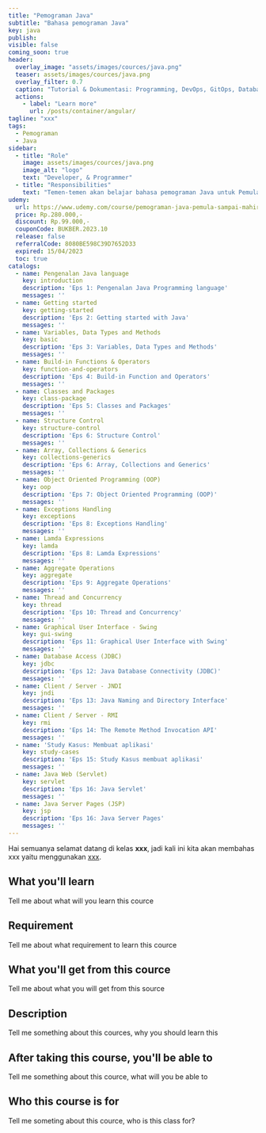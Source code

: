 ```yaml
---
title: "Pemograman Java"
subtitle: "Bahasa pemograman Java"
key: java
publish: 
visible: false
coming_soon: true
header:
  overlay_image: "assets/images/cources/java.png"
  teaser: assets/images/cources/java.png
  overlay_filter: 0.7
  caption: "Tutorial & Dokumentasi: Programming, DevOps, GitOps, Database, & Servers"
  actions:
    - label: "Learn more"
      url: /posts/container/angular/
tagline: "xxx"
tags:
  - Pemograman
  - Java
sidebar:
  - title: "Role"
    image: assets/images/cources/java.png
    image_alt: "logo"
    text: "Developer, & Programmer"
  - title: "Responsibilities"
    text: "Temen-temen akan belajar bahasa pemograman Java untuk Pemula sampai Mahir diantaranya, Basic Java, Konsep & Impl OOP, JDBC, Multithreads, Client/Server, Java Desktop, Java Web, etc"
udemy: 
  url: https://www.udemy.com/course/pemograman-java-pemula-sampai-mahir/
  price: Rp.280.000,-
  discount: Rp.99.000,-
  couponCode: BUKBER.2023.10
  release: false
  referralCode: 8080BE598C39D7652D33
  expired: 15/04/2023 
  toc: true
catalogs:
  - name: Pengenalan Java language
    key: introduction
    description: 'Eps 1: Pengenalan Java Programming language'
    messages: ''
  - name: Getting started
    key: getting-started
    description: 'Eps 2: Getting started with Java'
    messages: ''
  - name: Variables, Data Types and Methods
    key: basic
    description: 'Eps 3: Variables, Data Types and Methods'
    messages: ''
  - name: Build-in Functions & Operators
    key: function-and-operators
    description: 'Eps 4: Build-in Function and Operators'
    messages: ''
  - name: Classes and Packages
    key: class-package
    description: 'Eps 5: Classes and Packages'
    messages: ''
  - name: Structure Control
    key: structure-control
    description: 'Eps 6: Structure Control'
    messages: ''
  - name: Array, Collections & Generics
    key: collections-generics
    description: 'Eps 6: Array, Collections and Generics'
    messages: ''
  - name: Object Oriented Programming (OOP)
    key: oop
    description: 'Eps 7: Object Oriented Programming (OOP)'
    messages: ''
  - name: Exceptions Handling
    key: exceptions
    description: 'Eps 8: Exceptions Handling'
    messages: ''
  - name: Lamda Expressions
    key: lamda
    description: 'Eps 8: Lamda Expressions'
    messages: ''
  - name: Aggregate Operations
    key: aggregate
    description: 'Eps 9: Aggregate Operations'
    messages: ''
  - name: Thread and Concurrency
    key: thread
    description: 'Eps 10: Thread and Concurrency'
    messages: ''
  - name: Graphical User Interface - Swing
    key: gui-swing
    description: 'Eps 11: Graphical User Interface with Swing'
    messages: ''
  - name: Database Access (JDBC)
    key: jdbc
    description: 'Eps 12: Java Database Connectivity (JDBC)'
    messages: ''
  - name: Client / Server - JNDI
    key: jndi
    description: 'Eps 13: Java Naming and Directory Interface'
    messages: ''
  - name: Client / Server - RMI
    key: rmi
    description: 'Eps 14: The Remote Method Invocation API'
    messages: ''
  - name: 'Study Kasus: Membuat aplikasi'
    key: study-cases
    description: 'Eps 15: Study Kasus membuat aplikasi'
    messages: ''
  - name: Java Web (Servlet)
    key: servlet
    description: 'Eps 16: Java Servlet'
    messages: ''
  - name: Java Server Pages (JSP)
    key: jsp
    description: 'Eps 16: Java Server Pages'
    messages: ''
---
```


Hai semuanya selamat datang di kelas **xxx**, jadi kali ini kita akan membahas xxx yaitu menggunakan [xxx](link). 

<!--more-->

## What you'll learn

Tell me about what will you learn this cource

## Requirement

Tell me about what requirement to learn this cource

## What you'll get from this cource

Tell me about what you will get from this source

## Description

Tell me something about this cources, why you should learn this

## After taking this course, you'll be able to

Tell me something about this cource, what will you be able to

## Who this course is for

Tell me someting about this cource, who is this class for?